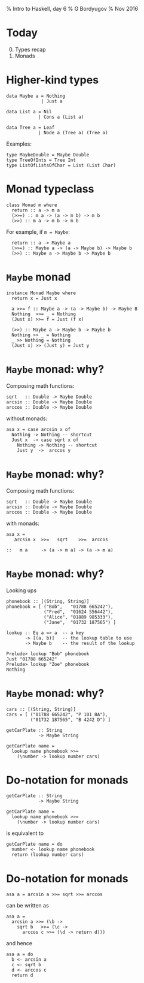 % Intro to Haskell, day 6
% G Bordyugov
% Nov 2016


Today
=====

0. Types recap
1. Monads

Higher-kind types
=================

~~~{.haskell .ignore}
data Maybe a = Nothing
             | Just a

data List a = Nil
            | Cons a (List a)

data Tree a = Leaf
            | Node a (Tree a) (Tree a)
~~~

Examples:

~~~{.haskell .ignore}
type MaybeDouble = Maybe Double
type TreeOfInts = Tree Int
type ListOfListsOfChar = List (List Char)
~~~

Monad typeclass
===============
~~~{.haskell .ignore}
class Monad m where
  return :: a -> m a
  (>>=) :: m a -> (a -> m b) -> m b
  (>>) :: m a -> m b -> m b

~~~

For example, if `m = Maybe`:

~~~{.haskell .ignore}
  return :: a -> Maybe a
  (>>=) :: Maybe a -> (a -> Maybe b) -> Maybe b
  (>>) :: Maybe a -> Maybe b -> Maybe b
~~~

`Maybe` monad
=============
~~~{.haskell .ignore}
instance Monad Maybe where
  return x = Just x

  a >>= f :: Maybe a -> (a -> Maybe b) -> Maybe B
  Nothing  >>= _ = Nothing
  (Just x) >>= f = Just (f x)

  (>>) :: Maybe a -> Maybe b -> Maybe b
  Nothing >> _ = Nothing
  _ >> Nothing = Nothing
  (Just x) >> (Just y) = Just y
~~~

`Maybe` monad: why?
==================
Composing math functions:

~~~{.haskell .ignore}
sqrt   :: Double -> Maybe Double
arcsin :: Double -> Maybe Double
arccos :: Double -> Maybe Double
~~~

without monads:

~~~{.haskell .ignore}
asa x = case arcsin x of
  Nothing -> Nothing -- shortcut
  Just x  -> case sqrt x of
    Nothing -> Nothing -- shortcut
    Just y  ->  arccos y
~~~

`Maybe` monad: why?
==================
Composing math functions:

~~~{.haskell .ignore}
sqrt   :: Double -> Maybe Double
arcsin :: Double -> Maybe Double
arccos :: Double -> Maybe Double
~~~

with monads:

~~~{.haskell .ignore}
asa x =
   arcsin x  >>=   sqrt    >>=  arccos

::   m a     -> (a -> m a) -> (a -> m a)
~~~

`Maybe` monad: why?
==================
Looking ups

~~~
phonebook :: [(String, String)]
phonebook = [ ("Bob",   "01788 665242"),
              ("Fred",  "01624 556442"),
              ("Alice", "01889 985333"),
              ("Jane",  "01732 187565") ]
~~~

~~~{.haskell .ignore}
lookup :: Eq a => a  -- a key
       -> [(a, b)]   -- the lookup table to use
       -> Maybe b    -- the result of the lookup
~~~

~~~
Prelude> lookup "Bob" phonebook
Just "01788 665242"
Prelude> lookup "Zoe" phonebook
Nothing
~~~

`Maybe` monad: why?
==================
~~~
cars :: [(String, String)]
cars = [ ("01788 665242", "P 101 BA"),
         ("01732 187565", "B 4242 D") ]
~~~

~~~{.haskell .ignore}
getCarPlate :: String
            -> Maybe String

getCarPlate name =
  lookup name phonebook >>=
    (\number -> lookup number cars)
~~~

Do-notation for monads
=====================
~~~{.haskell .ignore}
getCarPlate :: String
            -> Maybe String

getCarPlate name =
  lookup name phonebook >>=
    (\number -> lookup number cars)
~~~

is equivalent to

~~~{.haskell .ignore}
getCarPlate name = do
  number <- lookup name phonebook
  return (lookup number cars)
~~~

Do-notation for monads
=====================
~~~{.haskell .ignore}
asa a = arcsin a >>= sqrt >>= arccos
~~~

can be written as

~~~{.haskell .ignore}
asa a =
  arcsin a >>= (\b ->
    sqrt b   >>= (\c ->
      arccos c >>= (\d -> return d)))
~~~

and hence

~~~{.haskell .ignore}
asa a = do
  b <- arcsin a
  c <- sqrt b
  d <- arccos c
  return d
~~~
